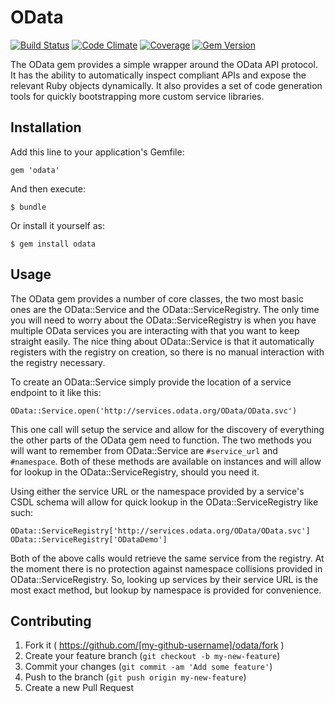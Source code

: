 # OData

[![Build Status](https://travis-ci.org/plainprogrammer/odata.svg?branch=master)](https://travis-ci.org/plainprogrammer/odata)
[![Code Climate](https://codeclimate.com/github/plainprogrammer/odata.png)](https://codeclimate.com/github/plainprogrammer/odata)
[![Coverage](https://codeclimate.com/github/plainprogrammer/odata/coverage.png)](https://codeclimate.com/github/plainprogrammer/odata)
[![Gem Version](https://badge.fury.io/rb/odata.svg)](http://badge.fury.io/rb/odata)

The OData gem provides a simple wrapper around the OData API protocol. It has
the ability to automatically inspect compliant APIs and expose the relevant
Ruby objects dynamically. It also provides a set of code generation tools for
quickly bootstrapping more custom service libraries.

## Installation

Add this line to your application's Gemfile:

    gem 'odata'

And then execute:

    $ bundle

Or install it yourself as:

    $ gem install odata

## Usage

The OData gem provides a number of core classes, the two most basic ones are
the OData::Service and the OData::ServiceRegistry. The only time you will need
to worry about the OData::ServiceRegistry is when you have multiple OData
services you are interacting with that you want to keep straight easily. The
nice thing about OData::Service is that it automatically registers with the
registry on creation, so there is no manual interaction with the registry
necessary.

To create an OData::Service simply provide the location of a service endpoint
to it like this:

    OData::Service.open('http://services.odata.org/OData/OData.svc')

This one call will setup the service and allow for the discovery of everything
the other parts of the OData gem need to function. The two methods you will
want to remember from OData::Service are `#service_url` and `#namespace`. Both
of these methods are available on instances and will allow for lookup in the
OData::ServiceRegistry, should you need it.

Using either the service URL or the namespace provided by a service's CSDL
schema will allow for quick lookup in the OData::ServiceRegistry like such:

    OData::ServiceRegistry['http://services.odata.org/OData/OData.svc']
    OData::ServiceRegistry['ODataDemo']

Both of the above calls would retrieve the same service from the registry. At
the moment there is no protection against namespace collisions provided in
OData::ServiceRegistry. So, looking up services by their service URL is the
most exact method, but lookup by namespace is provided for convenience.

## Contributing

1. Fork it ( https://github.com/[my-github-username]/odata/fork )
2. Create your feature branch (`git checkout -b my-new-feature`)
3. Commit your changes (`git commit -am 'Add some feature'`)
4. Push to the branch (`git push origin my-new-feature`)
5. Create a new Pull Request

